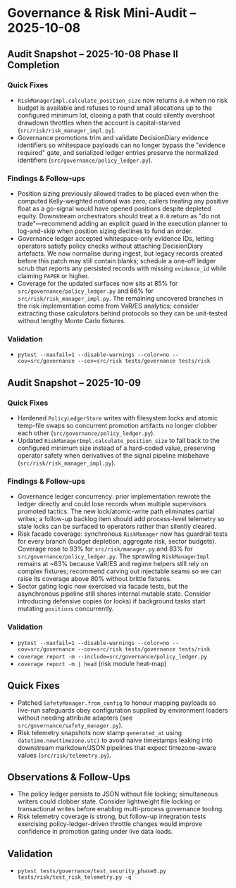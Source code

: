 # Governance & Risk Mini-Audit – 2025-10-08

## Audit Snapshot – 2025-10-08 Phase II Completion

### Quick Fixes
- `RiskManagerImpl.calculate_position_size` now returns `0.0` when no risk budget is available and refuses to round small allocations up to the configured minimum lot, closing a path that could silently overshoot drawdown throttles when the account is capital-starved (`src/risk/risk_manager_impl.py`).
- Governance promotions trim and validate DecisionDiary evidence identifiers so whitespace payloads can no longer bypass the "evidence required" gate, and serialized ledger entries preserve the normalized identifiers (`src/governance/policy_ledger.py`).

### Findings & Follow-ups
- Position sizing previously allowed trades to be placed even when the computed Kelly-weighted notional was zero; callers treating any positive float as a go-signal would have opened positions despite depleted equity. Downstream orchestrators should treat a `0.0` return as "do not trade"—recommend adding an explicit guard in the execution planner to log-and-skip when position sizing declines to fund an order.
- Governance ledger accepted whitespace-only evidence IDs, letting operators satisfy policy checks without attaching DecisionDiary artefacts. We now normalise during ingest, but legacy records created before this patch may still contain blanks; schedule a one-off ledger scrub that reports any persisted records with missing `evidence_id` while claiming `PAPER` or higher.
- Coverage for the updated surfaces now sits at 85% for `src/governance/policy_ledger.py` and 66% for `src/risk/risk_manager_impl.py`. The remaining uncovered branches in the risk implementation come from VaR/ES analytics; consider extracting those calculators behind protocols so they can be unit-tested without lengthy Monte Carlo fixtures.

### Validation
- `pytest --maxfail=1 --disable-warnings --color=no --cov=src/governance --cov=src/risk tests/governance tests/risk`

## Audit Snapshot – 2025-10-09

### Quick Fixes
- Hardened `PolicyLedgerStore` writes with filesystem locks and atomic temp-file swaps so concurrent promotion artifacts no longer clobber each other (`src/governance/policy_ledger.py`).
- Updated `RiskManagerImpl.calculate_position_size` to fall back to the configured minimum size instead of a hard-coded value, preserving operator safety when derivatives of the signal pipeline misbehave (`src/risk/risk_manager_impl.py`).

### Findings & Follow-ups
- Governance ledger concurrency: prior implementation rewrote the ledger directly and could lose records when multiple supervisors promoted tactics. The new lock/atomic-write path eliminates partial writes; a follow-up backlog item should add process-level telemetry so stale locks can be surfaced to operators rather than silently cleared.
- Risk facade coverage: synchronous `RiskManager` now has guardrail tests for every branch (budget depletion, aggregate risk, sector budgets). Coverage rose to 93% for `src/risk/manager.py` and 83% for `src/governance/policy_ledger.py`. The sprawling `RiskManagerImpl` remains at ~63% because VaR/ES and regime helpers still rely on complex fixtures; recommend carving out injectable seams so we can raise its coverage above 80% without brittle fixtures.
- Sector gating logic now exercised via facade tests, but the asynchronous pipeline still shares internal mutable state. Consider introducing defensive copies (or locks) if background tasks start mutating `positions` concurrently.

### Validation
- `pytest --maxfail=1 --disable-warnings --color=no --cov=src/governance --cov=src/risk tests/governance tests/risk`
- `coverage report -m --include=src/governance/policy_ledger.py`
- `coverage report -m | head` (risk module heat-map)

## Quick Fixes
- Patched `SafetyManager.from_config` to honour mapping payloads so live-run safeguards obey configuration supplied by environment loaders without needing attribute adapters (see `src/governance/safety_manager.py`).
- Risk telemetry snapshots now stamp `generated_at` using `datetime.now(timezone.utc)` to avoid naive timestamps leaking into downstream markdown/JSON pipelines that expect timezone-aware values (`src/risk/telemetry.py`).

## Observations & Follow-Ups
- The policy ledger persists to JSON without file locking; simultaneous writers could clobber state. Consider lightweight file locking or transactional writes before enabling multi-process governance tooling.
- Risk telemetry coverage is strong, but follow-up integration tests exercising policy-ledger-driven throttle changes would improve confidence in promotion gating under live data loads.

## Validation
- `pytest tests/governance/test_security_phase0.py tests/risk/test_risk_telemetry.py -q`
